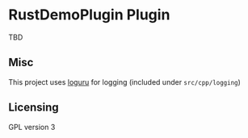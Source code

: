 RustDemoPlugin Plugin
==================
TBD

Misc
----

This project uses [loguru](https://github.com/emilk/loguru) for logging (included under `src/cpp/logging`)

Licensing
---------
GPL version 3

